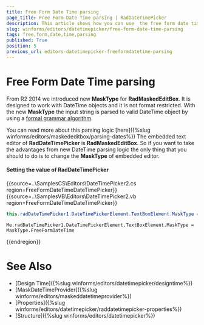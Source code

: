 ```yaml
---
title: Free Form Date Time parsing
page_title: Free Form Date Time parsing | RadDateTimePicker
description: This article shows how you can use  the free form date time parsing.
slug: winforms/editors/datetimepicker/free-form-date-time-parsing
tags: free,form,date,time,parsing
published: True
position: 5
previous_url: editors-datetimepicker-freeformdatetime-parsing
---
```


# Free Form Date Time parsing
 
From R2 2014 we introduced new __MaskType__ for __RadMaskedEditBox__. It is designed to work with DateTime objects and it is not format restricted. With the new __MaskType__ the input string is parsed to valid DateTime object by using a [formal grammar algorithm](http://blogs.telerik.com/aspnet-ajax/posts/07-04-20/radinput-2-0-and-date-parsing-where-compiler-theory-meets-user-needs.aspx).

You can read more about this parsing logic [here]({%slug winforms/editors/maskededitbox/parsing-dates%}) The embedded text editor of __RadDateTimePicker__ is __RadMaskedEditBox__. So if you want to take the advantages from new DateTime parsing logic the only thing that you should to do is to change the __MaskType__ of embedded editor.

#### Setting the value of RadDateTimePicker 

{{source=..\SamplesCS\Editors\DateTimePicker2.cs region=FreeFormDateTimeDateTimePicker}} 
{{source=..\SamplesVB\Editors\DateTimePicker2.vb region=FreeFormDateTimeDateTimePicker}} 

````C#
this.radDateTimePicker1.DateTimePickerElement.TextBoxElement.MaskType = MaskType.FreeFormDateTime;

````
````VB.NET
Me.radDateTimePicker1.DateTimePickerElement.TextBoxElement.MaskType = MaskType.FreeFormDateTime

````

{{endregion}} 


# See Also

* [Design Time]({%slug winforms/editors/datetimepicker/designtime%})
* [MaskDateTimeProvider]({%slug winforms/editors/maskeddatetimeprovider%})
* [Properties]({%slug winforms/editors/datetimepicker/raddatetimepicker-properties%})
* [Structure]({%slug winforms/editors/datetimepicker%})